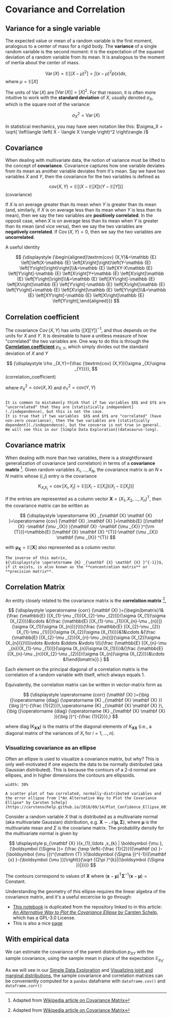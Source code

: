 # Covariance and Correlation

## Variance for a single variable
The expected value or mean of a random variable is the first moment, analogous to a center of mass for a rigid body. The **variance** of a single random variable is the second moment:  it is the expectation of the squared deviation of a random variable from its mean. It is analogous to the moment of inertia about the center of mass.

$$
\operatorname{Var} (X)=\mathbb{E} \left[(X-\mu )^{2}\right] = \int (x-\mu)^2 p(x) dx,
$$
where $\mu = \mathbb{E}[X]$

The units of $\operatorname{Var} (X)$  are $[\operatorname{Var} (X)] = [X]^2$. For that reason, it is often more intuitive to work with the **standard deviation** of $X$, usually denoted $\sigma_X$, which is the square root of the variance:

$$
\sigma_X^2 = \operatorname{Var} (X)
$$

In statistical mechanics, you may have seen notation like this: $\sigma_X = \sqrt{ \left\langle \left( X - \langle X \rangle \right)^2 \right\rangle }$

## Covariance   

When dealing with multivariate data, the notion of variance must be lifted to the concept of **covariance**. Covariance captures how one variable deviates from its mean as another variable deviates from it's mean. Say we have two variables $X$ and $Y$, then the covariance for the two variables is defined as

$$
\textrm{cov} (X,Y)=\mathbb{E} {{\big [}(X-\mathbb{E} [X])(Y-\mathbb{E} [Y]){\big ]}}
$$(covariance)

If $X$ is on average greater than its mean when $Y$ is greater than its mean (and, similarly, if $X$ is on average less than its mean when $Y$ is less than its mean), then we say the two variables are **positively correlated**. In the opposit case,  when $X$ is on average less than its mean when $Y$ is greater than its mean (and vice versa), then we say the two variables are **negatively correlated**. If $\operatorname{Cov}(X,Y) = 0$, then we say the two variables are **uncorrelated**.

A useful identity

$$
{\displaystyle {\begin{aligned}\textrm{cov} (X,Y)&=\mathbb {E} \left[\left(X-\mathbb {E} \left[X\right]\right)\left(Y-\mathbb {E} \left[Y\right]\right)\right]\\&=\mathbb {E} \left[XY-X\mathbb {E} \left[Y\right]-\mathbb {E} \left[X\right]Y+\mathbb {E} \left[X\right]\mathbb {E} \left[Y\right]\right]\\&=\mathbb {E} \left[XY\right]-\mathbb {E} \left[X\right]\mathbb {E} \left[Y\right]-\mathbb {E} \left[X\right]\mathbb {E} \left[Y\right]+\mathbb {E} \left[X\right]\mathbb {E} \left[Y\right]\\&=\mathbb {E} \left[XY\right]-\mathbb {E} \left[X\right]\mathbb {E} \left[Y\right],\end{aligned}}}
$$


## Correlation coefficient

The covariance $\operatorname{Cov}(X,Y)$ has units $([X][Y])^{-1}$, and thus depends on the units for $X$ and $Y$. It is desireable to have a unitless measure of how "correlated" the two variables are. One way to do this is through the [**Correlation coefficient**](https://en.wikipedia.org/wiki/Pearson_correlation_coefficient) $\displaystyle \rho _{X,Y}$, which simply divides out the standard deviation of $X$ and $Y$ 

$$
{\displaystyle \rho _{X,Y}={\frac {\textrm{cov} (X,Y)}{\sigma _{X}\sigma _{Y}}}},
$$(correlation_coefficient)

where $\sigma_X^2 = \textrm{cov}(X,X)$ and $\sigma_Y^2 = \textrm{cov}(Y,Y)$

```{warning}

It is common to mistakenly think that if two variables $X$ and $Y$ are "uncorrelated" that they are [statistically independent](./independence), but this is not the case.
It is true that if two variables  $X$ and $Y$ are "correlated" (have non-zero covariance), then the two variables are [statistically dependent](./independence), but the converse is not true in general.
We will see this in our [Simple Data Exploration](datasaurus-long).
```

## Covariance matrix

When dealing with more than two variables, there is a straightforward generalization of covariance (and correlation) in terms of a **covariance matrix** [^footnote1]. Given random variables $X_1, \dots, X_N$, the covariance matrix is an $N\times N$ matrix whose $(i,j)$ entry is the covariance

$$
{\displaystyle \operatorname {K} _{X_{i}X_{j}}=\operatorname {cov} [X_{i},X_{j}]=\mathbb{E} [(X_{i}-\mathbb{E} [X_{i}])(X_{j}-\mathbb{E} [X_{j}])]}
$$

If the entries are represented as a column vector ${\displaystyle \mathbf {X} =(X_{1},X_{2},...,X_{n})^{\mathrm {T} }}$,  then the covariance matrix can be written as

$$
{\displaystyle \operatorname {K} _{\mathbf {X} \mathbf {X} }=\operatorname {cov} [\mathbf {X} ,\mathbf {X} ]=\mathbb{E} [(\mathbf {X} -\mathbf {\mu _{X}} )(\mathbf {X} -\mathbf {\mu _{X}} )^{\rm {T}}]=\mathbb{E} [\mathbf {X} \mathbf {X} ^{T}]-\mathbf {\mu _{X}} \mathbf {\mu _{X}} ^{T}}
$$

with ${\displaystyle \mathbf {\mu _{X}} =\mathbb{E} [\mathbf {X} ]}$ also represented as a column vector.

```{note}
The inverse of this matrix, 
${\displaystyle \operatorname {K} _{\mathbf {X} \mathbf {X} }^{-1}}$, if it exists, is also known as the **concentration matrix** or **precision matrix**.
```

## Correlation Matrix

An entity closely related to the covariance matrix is the **correlation matrix** [^footnote1], 

$$
{\displaystyle \operatorname {corr} (\mathbf {X} )={\begin{bmatrix}1&{\frac {\mathbb{E} [(X_{1}-\mu _{1})(X_{2}-\mu _{2})]}{\sigma (X_{1})\sigma (X_{2})}}&\cdots &{\frac {\mathbb{E} [(X_{1}-\mu _{1})(X_{n}-\mu _{n})]}{\sigma (X_{1})\sigma (X_{n})}}\\\\{\frac {\mathbb{E} [(X_{2}-\mu _{2})(X_{1}-\mu _{1})]}{\sigma (X_{2})\sigma (X_{1})}}&1&\cdots &{\frac {\mathbb{E} [(X_{2}-\mu _{2})(X_{n}-\mu _{n})]}{\sigma (X_{2})\sigma (X_{n})}}\\\\\vdots &\vdots &\ddots &\vdots \\\\{\frac {\mathbb{E} [(X_{n}-\mu _{n})(X_{1}-\mu _{1})]}{\sigma (X_{n})\sigma (X_{1})}}&{\frac {\mathbb{E} [(X_{n}-\mu _{n})(X_{2}-\mu _{2})]}{\sigma (X_{n})\sigma (X_{2})}}&\cdots &1\end{bmatrix}}.}
$$

Each element on the principal diagonal of a correlation matrix is the correlation of a random variable with itself, which always equals 1.

Equivalently, the correlation matrix can be written in vector-matrix form as

$$
{\displaystyle \operatorname {corr} (\mathbf {X} )={\big (}\operatorname {diag} (\operatorname {K} _{\mathbf {X} \mathbf {X} }){\big )}^{-{\frac {1}{2}}}\,\operatorname {K} _{\mathbf {X} \mathbf {X} }\,{\big (}\operatorname {diag} (\operatorname {K} _{\mathbf {X} \mathbf {X} }){\big )}^{-{\frac {1}{2}}},}
$$

where 
${\displaystyle \operatorname {diag} (\operatorname {K} _{\mathbf {X} \mathbf {X} })}$ is the matrix of the diagonal elements of 
${\displaystyle \operatorname {K} _{\mathbf {X} \mathbf {X} }}$ (i.e., a diagonal matrix of the variances of 
$X_{i}$ for $i=1,\dots ,n)$.



### Visualizing covariance as an ellipse

Often an ellipse is used to visualize a covariance matrix, but why? This is only well-motivated if one expects the data to be normally distributed (aka Gaussian distributed). This is because the contours of a 2-d normal are ellipses, and in higher dimensions the contours are ellipsoids. 


```{figure} ./assets/001_vanilla_ellipse.png
width: 30%

A scatter plot of two correlated, normally-distributed variables and the error ellipse from [*An Alternative Way to Plot the Covariance Ellipse* by Carsten Schelp](https://carstenschelp.github.io/2018/09/14/Plot_Confidence_Ellipse_001.html).
```

Consider a random variable $X$ that is distributed as a multivariate normal (aka multivariate Gaussian) distribution, e.g.  ${\displaystyle \mathbf {X} \ \sim \ {\mathcal {N}}({\boldsymbol {\mu }},\,{\boldsymbol {\Sigma }}})$, where $\boldsymbol{\mu}$ is the multivariate mean and $\Sigma$ is the covariane matrix. The probability density for the multivariate normal is given by

$$
\displaystyle p_{\mathbf {X} }(x_{1},\ldots ,x_{k} | \boldsymbol {\mu }, {\boldsymbol {\Sigma })=
{\frac {\exp \left(-{\frac {1}{2}}({\mathbf {x} }-{\boldsymbol {\mu }})^{\mathrm {T} }{\boldsymbol {\Sigma }}^{-1}({\mathbf {x} }-{\boldsymbol {\mu }})\right)}{\sqrt {(2\pi )^{k}|{\boldsymbol {\Sigma }}|}}}}
$$

The contours correspond to values of $\mathbf{X}$ where $({\mathbf {x} }-{\boldsymbol {\mu }})^{\mathrm {T} }{\boldsymbol {\Sigma }}^{-1}({\mathbf {x} }-{\boldsymbol {\mu }}) = \textrm{Constant}$.


Understanding the geometry of this ellipse requires the linear algebra of the covariance matrix, and it's a useful excercise to go through:
 * [This notebook](./covariance_ellipse) is duplicated from the repository linked to in this article: [*An Alternative Way to Plot the Covariance Ellipse* by Carsten Schelp](https://carstenschelp.github.io/2018/09/14/Plot_Confidence_Ellipse_001.html), which has a GPL-3.0 License. 
  * This is also a nice [page](https://cookierobotics.com/007/)


## With empirical data

We can estimate the covariance of the parent distribution $p_{XY}$ with the sample covariance, using the sample mean in place of the  expectation $\mathbb{E}_{p_X}$. 


[^footnote1]: Adapted from [Wikipedia article on Covariance Matrix](https://en.wikipedia.org/wiki/Covariance_matrix)

As we will see in our [Simple Data Exploration](datasaurus-long) and [Visualizing joint and marginal distributions](distributions/visualize_marginals), the sample covariance and correlation matrices can be conveniently computed for a `pandas` dataframe with `dataframe.cov()` and `dataframe.corr()`